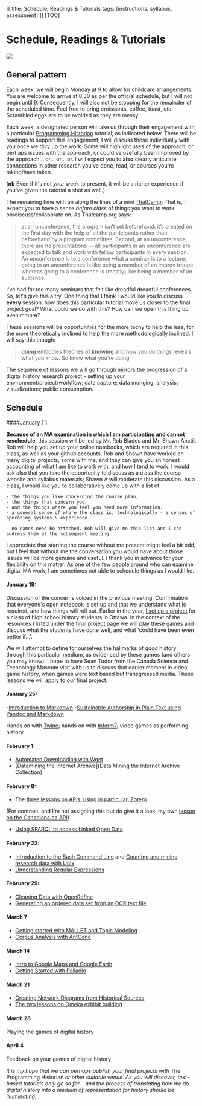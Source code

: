 [[
title: Schedule, Readings & Tutorials
tags: [instructions, syllabus, assessment]
]]
[TOC]

# Schedule, Readings & Tutorials

![](http://programminghistorian.org/gallery/sustainable-authorship-in-plain-text-using-pandoc-and-markdown.png)

## General pattern
Each week, we will begin Monday at 9 to allow for childcare arrangements. You are welcome to arrive at 8.30 as per the official schedule, but I will not begin until 9. Consequently, I will also not be stopping for the remainder of the scheduled time. Feel free to bring croissants, coffee, toast, etc. Scrambled eggs are to be avoided as they are messy.

Each week, a designated person will take us through their engagement with a particular [Programming Historian](http://programminghistorian.org/lessons/) tutorial, as indicated below. There will be readings to support this engagement; I will discuss these individually with you once we divy up the work. Some will highlight uses of the approach, or perhaps issues with the approach, or could've usefully been improved by the approach... or... or... or. I will expect you to **also** clearly articulate connections in other research you've done, read, or courses you're taking/have taken.

(**nb** Even if it's not _your_ week to present, it will be a richer experience if you've given the tutorial a shot as well.)

The remaining time will run along the lines of a mini [ThatCamp](http://thatcamp.org). That is, I expect you to have a sense *before class* of things you want to work on/discuss/collaborate on. As Thatcamp.org says:

>at an unconference, the program isn’t set beforehand: it’s created on the first day with the help of all the participants rather than beforehand by a program committee. Second, at an unconference, there are no presentations — all participants in an unconference are expected to talk and work with fellow participants in every session. An unconference is to a conference what a seminar is to a lecture; going to an unconference is like being a member of an improv troupe whereas going to a conference is (mostly) like being a member of an audience. 

I've had far too many seminars that felt like dreadful dreadful conferences. So, let's give this a try. One thing that I think I would like you to discuss **every** session: how does this particular tutorial move us closer to the final project goal? What could we do with this? How can we open this thing up even mmore?

These sessions will be opportunities for the more techy to help the less, for the more theoretically inclined to help the more methodologically inclined. I will say this though:

> **doing** embodies theories of **knowing** and how you do things reveals what you know. So know what you're doing.

The sequence of lessons we will go through mirrors the progression of a digital history research project - setting up your environment/project/workflow; data capture; data munging; analysis; visualizations; public consumption.

## Schedule

####January 11:

 **Because of an MA examination in which I am participating and cannot reschedule**, this session will be led by Mr. Rob Blades and Mr. Shawn Anctil. Rob will help you set up your online notebooks, which are required in this class, as well as your github accounts. Rob and Shawn have worked on many digital projects, some with me, and they can give you an honest accounting of what I am like to work with, and how I tend to work. I would ask also that you take the opportunity to discuss as a class the course website and syllabus materials; Shawn A will moderate this discussion. As a class, I would like you to collaboratively come up with a list of 

    - the things you like concerning the course plan, 
    - the things that concern you, 
    - and the things where you feel you need more information. 
    - a general sense of where the class is, technologically - a census of operating systems & experience.

    - no names need be attached. Rob will give me this list and I can address them at the subsequent meeting.

I appreciate that starting the course without me present might feel a bit odd, but I feel that without me the conversation you would have about those issues will be more genuine and useful. I thank you in advance for your flexibility on this matter. As one of the few people around who can examine digital MA work, I am sometimes not able to schedule things as I would like.

#### January 18: 

Discussion of the concerns voiced in the previous meeting. Confirmation that everyone's open notebook is set up and that we understand what is required, and how things will roll out. Earlier in the year, [I set up a project](https://github.com/shawngraham/highschoolhistorygaming) for a class of high school history students in Ottawa. In the context of the resources I listed under the [final project page](final-project.html) we will play these games and discuss what the students have done well, and what 'could have been even better if...'. 
 
We will attempt to define for ourselves the hallmarks of good history through this particular medium, as evidenced by these games (and others you may know). I hope to have Sean Tudor from the Canada Science and Technology Museum visit with us to discuss that earlier moment in video game history, when games were text based but transgressed media. These lessons we will apply to our final project.

#### January 25:

-[Introduction to Markdown](http://programminghistorian.org/lessons/getting-started-with-markdown)
-[Sustainable Authorship in Plain Text using Pandoc and Markdown](http://programminghistorian.org/lessons/sustainable-authorship-in-plain-text-using-pandoc-and-markdown)

Hands on with [Twine](http://twinery.org); hands on with [Inform7](http://inform7.com/); video games as performing history

#### February 1:

- [Automated Downloading with Wget](http://programminghistorian.org/lessons/automated-downloading-with-wget)
- [Datamining the Internet Archive](Data Mining the Internet Archive Collection)

#### February 8:

- The [three lessons on APIs, using in particular, Zotero](http://programminghistorian.org/lessons/)

(For contrast, and I'm not assigning this but do give it a look, my own [lesson on the Canadiana.ca API](http://workbook.craftingdigitalhistory.ca/module-2/Exercises/#exercise-3-apis))

- [Using SPARQL to access Linked Open Data](http://programminghistorian.org/lessons/graph-databases-and-SPARQL)

#### February 22:

- [Introduction to the Bash Command Line](http://programminghistorian.org/lessons/intro-to-bash) and [Counting and mining research data with Unix](http://programminghistorian.org/lessons/research-data-with-unix)
- [Understanding Regular Expressions](http://programminghistorian.org/lessons/understanding-regular-expressions) 

#### February 29:

- [Cleaning Data with OpenRefine](http://programminghistorian.org/lessons/cleaning-data-with-openrefine)
- [Generating an ordered data set from an OCR text file](http://programminghistorian.org/lessons/generating-an-ordered-data-set-from-an-OCR-text-file)

#### March 7

- [Getting started with MALLET and Topic Modeling](http://programminghistorian.org/lessons/topic-modeling-and-mallet)
- [Corpus Analysis with AntConc](http://programminghistorian.org/lessons/corpus-analysis-with-antconc)

#### March 14

- [Intro to Google Maps and Google Earth](http://programminghistorian.org/lessons/googlemaps-googleearth)
- [Getting Started with Palladio](http://miriamposner.com/blog/getting-started-with-palladio/)

#### March 21

- [Creating Network Diagrams from Historical Sources](http://programminghistorian.org/lessons/creating-network-diagrams-from-historical-sources)
- [The two lessons on Omeka exhibit building](http://programminghistorian.org/lessons/)

#### March 28

Playing the games of digital history

#### April 4

Feedback on your games of digital history

_It is my hope that we can perhaps publish your final projects with_ The Programming Historian _or other suitable venue. As you will discover, text-based tutorials only go so far... and the process of translating how we_ do _digital history into a medium of representation for history should be illuminating..._




